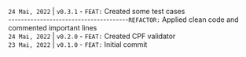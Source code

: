 `24 Mai, 2022` | `v0.3.1` - `FEAT:` Created some test cases  
--------------------------------------`REFACTOR:` Applied clean code and commented important lines  
`24 Mai, 2022` | `v0.2.0` - `FEAT:` Created CPF validator  
`23 Mai, 2022` | `v0.1.0` - `FEAT:` Initial commit